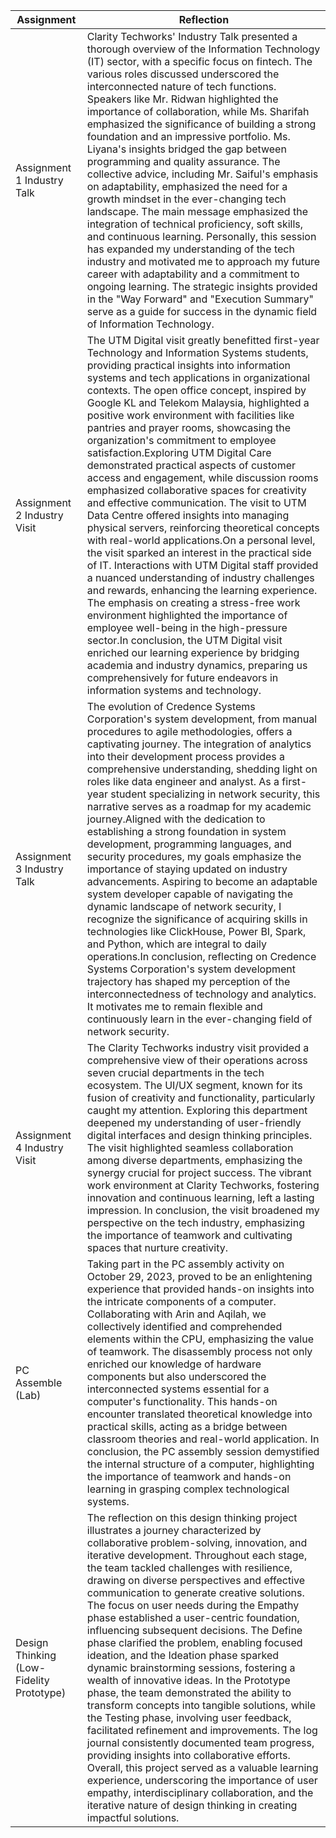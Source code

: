 | Assignment                  | Reflection                                                                                                             |
| --------------------------- | -----------------------------------------------------------------------------------------------------------------------|
| Assignment 1 Industry Talk  | Clarity Techworks' Industry Talk presented a thorough overview of the Information Technology (IT) sector, with a specific focus on fintech. The various roles discussed underscored the interconnected nature of tech functions. Speakers like Mr. Ridwan highlighted the importance of collaboration, while Ms. Sharifah emphasized the significance of building a strong foundation and an impressive portfolio. Ms. Liyana's insights bridged the gap between programming and quality assurance. The collective advice, including Mr. Saiful's emphasis on adaptability, emphasized the need for a growth mindset in the ever-changing tech landscape. The main message emphasized the integration of technical proficiency, soft skills, and continuous learning. Personally, this session has expanded my understanding of the tech industry and motivated me to approach my future career with adaptability and a commitment to ongoing learning. The strategic insights provided in the "Way Forward" and "Execution Summary" serve as a guide for success in the dynamic field of Information Technology.           |
| Assignment 2 Industry Visit  | The UTM Digital visit greatly benefitted first-year Technology and Information Systems students, providing practical insights into information systems and tech applications in organizational contexts. The open office concept, inspired by Google KL and Telekom Malaysia, highlighted a positive work environment with facilities like pantries and prayer rooms, showcasing the organization's commitment to employee satisfaction.Exploring UTM Digital Care demonstrated practical aspects of customer access and engagement, while discussion rooms emphasized collaborative spaces for creativity and effective communication. The visit to UTM Data Centre offered insights into managing physical servers, reinforcing theoretical concepts with real-world applications.On a personal level, the visit sparked an interest in the practical side of IT. Interactions with UTM Digital staff provided a nuanced understanding of industry challenges and rewards, enhancing the learning experience. The emphasis on creating a stress-free work environment highlighted the importance of employee well-being in the high-pressure sector.In conclusion, the UTM Digital visit enriched our learning experience by bridging academia and industry dynamics, preparing us comprehensively for future endeavors in information systems and technology.|
| Assignment 3 Industry Talk | The evolution of Credence Systems Corporation's system development, from manual procedures to agile methodologies, offers a captivating journey. The integration of analytics into their development process provides a comprehensive understanding, shedding light on roles like data engineer and analyst. As a first-year student specializing in network security, this narrative serves as a roadmap for my academic journey.Aligned with the dedication to establishing a strong foundation in system development, programming languages, and security procedures, my goals emphasize the importance of staying updated on industry advancements. Aspiring to become an adaptable system developer capable of navigating the dynamic landscape of network security, I recognize the significance of acquiring skills in technologies like ClickHouse, Power BI, Spark, and Python, which are integral to daily operations.In conclusion, reflecting on Credence Systems Corporation's system development trajectory has shaped my perception of the interconnectedness of technology and analytics. It motivates me to remain flexible and continuously learn in the ever-changing field of network security. |
| Assignment 4 Industry Visit | The Clarity Techworks industry visit provided a comprehensive view of their operations across seven crucial departments in the tech ecosystem. The UI/UX segment, known for its fusion of creativity and functionality, particularly caught my attention. Exploring this department deepened my understanding of user-friendly digital interfaces and design thinking principles. The visit highlighted seamless collaboration among diverse departments, emphasizing the synergy crucial for project success. The vibrant work environment at Clarity Techworks, fostering innovation and continuous learning, left a lasting impression. In conclusion, the visit broadened my perspective on the tech industry, emphasizing the importance of teamwork and cultivating spaces that nurture creativity.|
| PC Assemble (Lab) | Taking part in the PC assembly activity on October 29, 2023, proved to be an enlightening experience that provided hands-on insights into the intricate components of a computer. Collaborating with Arin and Aqilah, we collectively identified and comprehended elements within the CPU, emphasizing the value of teamwork. The disassembly process not only enriched our knowledge of hardware components but also underscored the interconnected systems essential for a computer's functionality. This hands-on encounter translated theoretical knowledge into practical skills, acting as a bridge between classroom theories and real-world application. In conclusion, the PC assembly session demystified the internal structure of a computer, highlighting the importance of teamwork and hands-on learning in grasping complex technological systems. |
| Design Thinking (Low-Fidelity Prototype) |The reflection on this design thinking project illustrates a journey characterized by collaborative problem-solving, innovation, and iterative development. Throughout each stage, the team tackled challenges with resilience, drawing on diverse perspectives and effective communication to generate creative solutions. The focus on user needs during the Empathy phase established a user-centric foundation, influencing subsequent decisions. The Define phase clarified the problem, enabling focused ideation, and the Ideation phase sparked dynamic brainstorming sessions, fostering a wealth of innovative ideas. In the Prototype phase, the team demonstrated the ability to transform concepts into tangible solutions, while the Testing phase, involving user feedback, facilitated refinement and improvements. The log journal consistently documented team progress, providing insights into collaborative efforts. Overall, this project served as a valuable learning experience, underscoring the importance of user empathy, interdisciplinary collaboration, and the iterative nature of design thinking in creating impactful solutions. |

